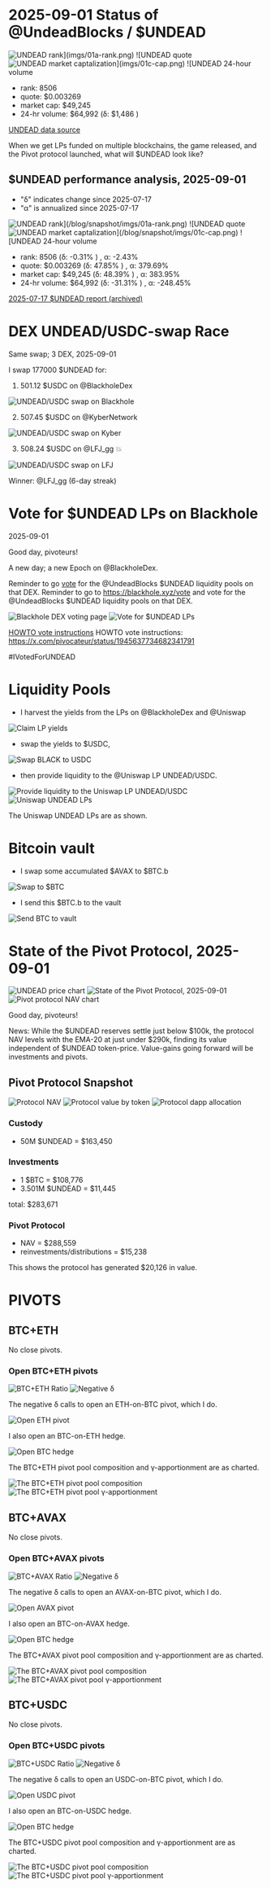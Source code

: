 # 2025-09-01 Status of @UndeadBlocks / $UNDEAD 

![$UNDEAD rank](imgs/01a-rank.png) 
![$UNDEAD quote](imgs/01b-quote.png) 
![$UNDEAD market captalization](imgs/01c-cap.png) 
![$UNDEAD 24-hour volume](imgs/01d-vol.png) 

* rank: 8506 
* quote: $0.003269 
* market cap: $49,245 
* 24-hr volume: $64,992 (δ: $1,486 ) 


[UNDEAD data source](https://www.coingecko.com/en/coins/undead-blocks) 



When we get LPs funded on multiple blockchains, the game released, and the Pivot protocol launched, what will $UNDEAD look like? 

## $UNDEAD performance analysis, 2025-09-01 

* "δ" indicates change since 2025-07-17 
* "α" is annualized since 2025-07-17 

![$UNDEAD rank](/blog/snapshot/imgs/01a-rank.png) 
![$UNDEAD quote](/blog/snapshot/imgs/01b-quote.png) 
![$UNDEAD market captalization](/blog/snapshot/imgs/01c-cap.png) 
![$UNDEAD 24-hour volume](/blog/snapshot/imgs/01d-vol.png) 

* rank: 8506 (δ: -0.31% ) , α: -2.43% 
* quote: $0.003269 (δ: 47.85% ) , α: 379.69% 
* market cap: $49,245 (δ: 48.39% ) , α: 383.95% 
* 24-hr volume: $64,992 (δ: -31.31% ) , α: -248.45% 

[2025-07-17 $UNDEAD report (archived)](https://github.com/pivoteur/biz/tree/main/blog/snapshot) 

# DEX UNDEAD/USDC-swap Race 

Same swap; 3 DEX, 2025-09-01 

I swap 177000 $UNDEAD for: 

1. 501.12 $USDC on @BlackholeDex 

![UNDEAD/USDC swap on Blackhole](imgs/02a-blackhole.png) 

2. 507.45 $USDC on @KyberNetwork 

![UNDEAD/USDC swap on Kyber](imgs/02b-kyber.png) 

3. 508.24 $USDC on @LFJ_gg 💥 

![UNDEAD/USDC swap on LFJ](imgs/02c-lfj.png) 

Winner: @LFJ_gg (6-day streak) 

# Vote for $UNDEAD LPs on Blackhole 

2025-09-01 

Good day, pivoteurs! 

A new day; a new Epoch on @BlackholeDex. 

Reminder to go [vote](https://blackhole.xyz/vote) for the @UndeadBlocks $UNDEAD liquidity pools on that DEX. Reminder to go to https://blackhole.xyz/vote and vote for the @UndeadBlocks $UNDEAD liquidity pools on that DEX. 

![Blackhole DEX voting page](imgs/03a-vote.png) 
![Vote for $UNDEAD LPs](imgs/03b-voted.png) 

[HOWTO vote instructions](https://x.com/pivocateur/status/1945637734682341791) HOWTO vote instructions: https://x.com/pivocateur/status/1945637734682341791 

#IVotedForUNDEAD 

# Liquidity Pools 

* I harvest the yields from the LPs on @BlackholeDex and @Uniswap 

![Claim LP yields](imgs/04a-claim.png) 

* swap the yields to $USDC, 

![Swap BLACK to USDC](imgs/04b-swap.png) 

* then provide liquidity to the @Uniswap LP UNDEAD/USDC. 

![Provide liquidity to the Uniswap LP UNDEAD/USDC](imgs/04c-provide.png) 
![Uniswap UNDEAD LPs](imgs/04d-lps.png) 

The Uniswap UNDEAD LPs are as shown. 

# Bitcoin vault 

* I swap some accumulated $AVAX to $BTC.b 

![Swap to $BTC](imgs/05a-swap.png) 

* I send this $BTC.b to the vault 

![Send BTC to vault](imgs/05b-xfer.png) 

# State of the Pivot Protocol, 2025-09-01 

![UNDEAD price chart](imgs/06a-undead.png) 
![State of the Pivot Protocol, 2025-09-01](imgs/06b-assets.png) 
![Pivot protocol NAV chart](imgs/06c-nav.png) 


Good day, pivoteurs! 

News: While the $UNDEAD reserves settle just below $100k, the protocol NAV levels with the EMA-20 at just under $290k, finding its value independent of $UNDEAD token-price. Value-gains going forward will be investments and pivots. 

## Pivot Protocol Snapshot 

![Protocol NAV](imgs/07a-nav.png) 
![Protocol value by token](imgs/07b-by-token.png) 
![Protocol dapp allocation](imgs/07c-by-dapp.png) 

### Custody 

* 50M $UNDEAD = $163,450 

### Investments 

* 1 $BTC = $108,776 
* 3.501M $UNDEAD = $11,445 

total: $283,671 


### Pivot Protocol 

* NAV = $288,559 
* reinvestments/distributions = $15,238 

This shows the protocol has generated $20,126 in value. 

# PIVOTS 

## BTC+ETH 




No close pivots. 











### Open BTC+ETH pivots 

![BTC+ETH Ratio](imgs/08a-ratio.png) 
![Negative δ](imgs/08b-delta.png) 

The negative δ calls to open an ETH-on-BTC pivot, which I do. 

![Open ETH pivot](imgs/08c-open-eth-pivot.png) 

I also open an BTC-on-ETH hedge. 

![Open BTC hedge](imgs/08d-open-btc-hedge.png) 





The BTC+ETH pivot pool composition and γ-apportionment are as charted. 

![The BTC+ETH pivot pool composition](imgs/09a-comp.png) 
![The BTC+ETH pivot pool γ-apportionment](imgs/09b-apport.png) 

## BTC+AVAX 




No close pivots. 











### Open BTC+AVAX pivots 

![BTC+AVAX Ratio](imgs/10a-ratio.png) 
![Negative δ](imgs/10b-delta.png) 

The negative δ calls to open an AVAX-on-BTC pivot, which I do. 

![Open AVAX pivot](imgs/10c-open-avax-pivot.png) 

I also open an BTC-on-AVAX hedge. 

![Open BTC hedge](imgs/10d-open-btc-hedge.png) 





The BTC+AVAX pivot pool composition and γ-apportionment are as charted. 

![The BTC+AVAX pivot pool composition](imgs/11a-comp.png) 
![The BTC+AVAX pivot pool γ-apportionment](imgs/11b-apport.png) 

## BTC+USDC 




No close pivots. 











### Open BTC+USDC pivots 

![BTC+USDC Ratio](imgs/12a-ratio.png) 
![Negative δ](imgs/12b-delta.png) 

The negative δ calls to open an USDC-on-BTC pivot, which I do. 

![Open USDC pivot](imgs/12c-open-usdc-pivot.png) 

I also open an BTC-on-USDC hedge. 

![Open BTC hedge](imgs/12d-open-btc-hedge.png) 





The BTC+USDC pivot pool composition and γ-apportionment are as charted. 

![The BTC+USDC pivot pool composition](imgs/13a-comp.png) 
![The BTC+USDC pivot pool γ-apportionment](imgs/13b-apport.png) 

